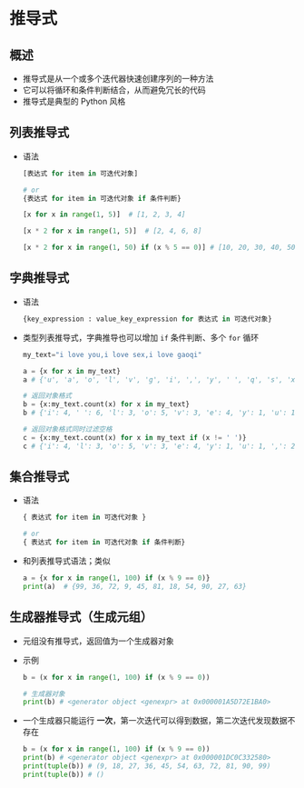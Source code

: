 # 推导式

## 概述

+ 推导式是从一个或多个迭代器快速创建序列的一种方法
+ 它可以将循环和条件判断结合，从而避免冗长的代码
+ 推导式是典型的 Python 风格

## 列表推导式

+ 语法

  ```py
  [表达式 for item in 可迭代对象]

  # or
  {表达式 for item in 可迭代对象 if 条件判断}
  ```

  ```py
  [x for x in range(1, 5)]  # [1, 2, 3, 4]

  [x * 2 for x in range(1, 5)]  # [2, 4, 6, 8]

  [x * 2 for x in range(1, 50) if (x % 5 == 0)] # [10, 20, 30, 40, 50, 60, 70, 80, 90]
  ```

## 字典推导式

+ 语法

  ```py
  {key_expression : value_key_expression for 表达式 in 可迭代对象}
  ```

+ 类型列表推导式，字典推导也可以增加 `if` 条件判断、多个 `for` 循环

  ```py
  my_text="i love you,i love sex,i love gaoqi"

  a = {x for x in my_text}
  a # {'u', 'a', 'o', 'l', 'v', 'g', 'i', ',', 'y', ' ', 'q', 's', 'x', 'e'}

  # 返回对象格式
  b = {x:my_text.count(x) for x in my_text}
  b # {'i': 4, ' ': 6, 'l': 3, 'o': 5, 'v': 3, 'e': 4, 'y': 1, 'u': 1, ',': 2, 's': 1, 'x': 1, 'g': 1, 'a': 1, 'q': 1}

  # 返回对象格式同时过滤空格
  c = {x:my_text.count(x) for x in my_text if (x != ' ')}
  c # {'i': 4, 'l': 3, 'o': 5, 'v': 3, 'e': 4, 'y': 1, 'u': 1, ',': 2, 's': 1, 'x': 1, 'g': 1, 'a': 1, 'q': 1}
  ```

## 集合推导式

+ 语法

  ```py
  { 表达式 for item in 可迭代对象 }

  # or
  { 表达式 for item in 可迭代对象 if 条件判断}
  ```

+ 和列表推导式语法；类似

  ```py
  a = {x for x in range(1, 100) if (x % 9 == 0)}
  print(a)  # {99, 36, 72, 9, 45, 81, 18, 54, 90, 27, 63}
  ```

## 生成器推导式（生成元组）

+ 元组没有推导式，返回值为一个生成器对象
+ 示例

  ```py
  b = (x for x in range(1, 100) if (x % 9 == 0))

  # 生成器对象
  print(b) # <generator object <genexpr> at 0x000001A5D72E1BA0>
  ```

+ 一个生成器只能运行 **一次**，第一次迭代可以得到数据，第二次迭代发现数据不存在

  ```py
  b = (x for x in range(1, 100) if (x % 9 == 0))
  print(b) # <generator object <genexpr> at 0x000001DC0C332580>
  print(tuple(b)) # (9, 18, 27, 36, 45, 54, 63, 72, 81, 90, 99)
  print(tuple(b)) # ()
  ```

